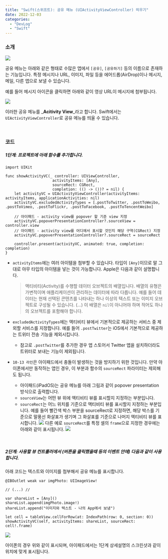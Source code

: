 ```yaml
---
title: "Swift(스위프트): 공유 메뉴 (UIActivityViewController) 띄우기"
date: 2022-12-03
categories: 
  - "DevLog"
  - "Swift"
---
```


### **소개**

![](./assets/img/wp-content/uploads/2022/12/IMG_9539.jpg)

공유 메뉴는 아래와 같은 형태로 수많은 앱에서 `[공유]`, `[공유하기]` 등의 이름으로 존재하는 기능입니다. 특정 메시지나 URL, 이미지, 파일 등을 에어드롭(AirDrop)이나 메시지, 메일, 다른 앱으로 보낼 수 있습니다.

예를 들어 메시지 아이콘을 클릭하면 아래와 같이 영상 URL이 메시지에 첨부됩니다.

![](./assets/img/wp-content/uploads/2022/12/IMG_51CBA484A86F-1.jpeg)

이러한 공유 메뉴를 _**Acitivity View**_라고 합니다. Swift에서는 `UIActivityViewController`로 공유 메뉴를 띄울 수 있습니다.

 

### **코드**

##### **1단계: 프로젝트에 아래 함수를 추가합니다.**

```
import UIKit

func showActivityVC(_ controller: UIViewController,
                     activityItems: [Any],
                     sourceRect: CGRect,
                     completion: (() -> ())? = nil) {
    let activityVC = UIActivityViewController(activityItems: activityItems, applicationActivities: nil)
    activityVC.excludedActivityTypes = [.postToTwitter, .postToWeibo, .postToVimeo, .postToFlickr, .postToFacebook, .postToTencentWeibo]
    
    // 아이패드 - activity view를 popover 할 기준 view 지정
    activityVC.popoverPresentationController?.sourceView = controller.view
    // 아이패드 - activity view를 어디에서 표시할 것인지 해당 구역(CGRect) 지정
    activityVC.popoverPresentationController?.sourceRect = sourceRect
    
    controller.present(activityVC, animated: true, completion: completion)
}

```

- `activityItems`에는 여러 아이템을 첨부할 수 있습니다. 타입이 `[Any]`이므로 말 그대로 아무 타입의 아이템을 넣는 것이 가능합니다. Apple은 다음과 같이 설명합니다.
    
    > 액티비티(Activity)를 수행할 데이터 오브젝트의 배열입니다. 배열의 유형은 가변적이며 애플리케이션이 관리하는 데이터에 따라 다릅니다. 예를 들어 데이터는 현재 선택된 콘텐츠를 나타내는 하나 이상의 텍스트 또는 이미지 오브젝트로 구성될 수 있습니다. (...) 이 배열은 `nil`이 아니어야 하며 적어도 하나의 오브젝트를 포함해야 합니다.
    
- `excludedActivityTypes`에는 액티비티 뷰에서 기본적으로 제공하는 서비스 중 제외할 서비스를 지정합니다. 예를 들어 `.postTwitter`는 iOS에서 기본적으로 제공하는 트위터 전송 기능을 제외시킵니다.
    - 참고로 `.postTwitter`를 추가한 경우 앱 스토어서 Twitter 앱을 설치하더라도 트위터로 보내는 기능이 제외됩니다.
- `10-13 라인`은 아이패드에서 충돌이 발생하는 것을 방지하기 위한 것입니다. 만약 아이폰에서만 동작하는 앱인 경우, 이 부분과 함수의 `sourceRect` 파라미터는 제외해도 됩니다.
    - 아이패드(iPadOS)는 공유 메뉴를 아래 그림과 같이 popover presentation 방식으로 출력합니다.
    - `sourceView`는 어떤 뷰 위에 액티비티 뷰를 표시할지 지정하는 부분입니다.
    - `sourceRect`는 어느 위치를 기준으로 액티비티 뷰를 표시할지 지정하는 부분입니다. 예를 들어 빨간색 박스 부분을 sourceRect로 지정하면, 해당 박스를 기준으로 말풍선 화살표가 생기며 그 화살표를 기준으로 나머지 액티비티 뷰를 표시합니다. ![](./assets/img/wp-content/uploads/2022/12/IMG_37E8B4912C4B-1.jpeg) 다른 예로 `sourceRect`를 특정 셀의 `frame`으로 지정한 경우에는 아래와 같이 표시됩니다. ![](./assets/img/wp-content/uploads/2022/12/IMG_FF73D7B22456-1.jpeg)

 

##### **2단계: 사용할 뷰 컨트롤러에서 (버튼을 클릭했을때 등의 이벤트 안에) 다음과 같이 사용합니다.**

아래 코드는 텍스트와 이미지를 첨부해서 공유 메뉴를 표시합니다.

```
@IBOutlet weak var imgPhoto: UIImageView!

// (...) //

var shareList = [Any]()
shareList.append(imgPhoto.image!)
shareList.append("이미지와 텍스트 - 나의 App에서 보냄")

let cell = tableView.cellForRow(at: IndexPath(row: 0, section: 0))
showActivityVC(self, activityItems: shareList, sourceRect: cell!.frame)
```

![](./assets/img/wp-content/uploads/2022/12/IMG_BF9B2B2E0412-1.jpeg)

아이폰의 경우 위와 같이 표시되며, 아이패드에서는 1단계 상세설명의 스크린샷과 같이 위치에 맞게 표시됩니다.
